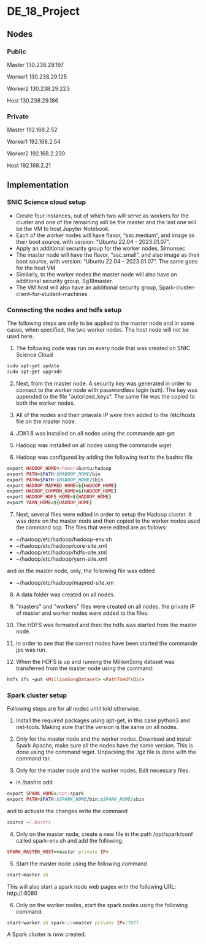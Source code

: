 # DE_18_Project

## Nodes 

### Public
Master  130.238.29.197

Worker1 130.238.29.125

Worker2 130.238.29.223

Host 130.238.29.186

### Private
Master 192.168.2.52

Worker1 192.168.2.54

Worker2 192.168.2.230

Host 192.168.2.21


## Implementation

### SNIC Science cloud setup

-	Create four instances, out of which two will serve as workers for the cluster and one of the remaining will be the master and the last one will be the VM to host Jupyter Notebook.
-	Each of the worker nodes will have flavor, “ssc.medium”, and image as their boot source, with version: “Ubuntu 22.04 - 2023.01.07”.
-	Apply an additional security group for the worker nodes, Simonsec
-	The master node will have the flavor, “ssc.small”, and also image as their boot source, with version: “Ubuntu 22.04 - 2023.01.07”. The same goes for the host VM
-	Similarly, to the worker nodes the master node will also have an additional security group, Sg18master.
-	The VM host will also have an additional security group, Spark-cluster-client-for-student-machines

### Connecting the nodes and hdfs setup
The following steps are only to be applied to the master node and in some cases, when specified, the two worker nodes. The host node will not be used here.

1. The following code was run on every node that was created on SNIC Science Cloud

```ruby
sudo apt-get update
sudo apt-get upgrade 
```        

2. Next, from the master node. A security key was generated in order to connect to the worker node with passwordless login (ssh). The key was appended to the file "autorized\_keys". The same file was the copied to both the worker nodes.

3. All of the nodes and their priavate IP were then added to the /etc/hosts file on the master node.

4. JDK1.8 was installed on all nodes using the commande apt-get

5. Hadoop was installed on all nodes using the commande wget

6. Hadoop was configured by adding the following text to the bashrc file

```ruby
export HADOOP_HOME=/home/ubuntu/hadoop
export PATH=$PATH:$HADOOP_HOME/bin
export PATH=$PATH:$HADOOP_HOME/sbin
export HADOOP_MAPRED_HOME=${HADOOP_HOME}
export HADOOP_COMMON_HOME=${HADOOP_HOME}
export HADOOP_HDFS_HOME=${HADOOP_HOME}
export YARN_HOME=${HADOOP_HOME}
```
        
7. Next, several files were edited in order to setup the Hadoop cluster. It was done on the master node and then copied to the worker nodes used the command scp. The files that were edited are as follows:

- ~/hadoop/etc/hadoop/hadoop-env.sh
- ~/hadoop/etc/hadoop/core-site.xml
- ~/hadoop/etc/hadoop/hdfs-site.xml
- ~/hadoop/etc/hadoop/yarn-site.xml

and on the master node, only, the following file was edited

- ~/hadoop/etc/hadoop/mapred-site.xm

     
8. A data folder was created on all nodes.

9. "masters" and "workers" files were created on all nodes. the private IP of master and worker nodes were added to the files.

10. The HDFS was formated and then the hdfs was started from the master node.

11. In order to see that the correct nodes have been started the commande jps was run.

12. When the HDFS is up and running the MillionSong dataset was transferred from the master node using the command:

```ruby
hdfs dfs -put <MillionSongDataset> <PathToHdfsDir>
```

### Spark cluster setup
Following steps are for all nodes until told otherwise.

1. Install the required packages using apt-get, in this case python3 and net-tools. Making sure that the version is the same on all nodes.


2. Only for the master node and the worker nodes. Download and install Spark Apache, make sure all the nodes have the same version. This is done using the command wget. Unpacking the .tgz file is done with the command tar.

3. Only for the master node and the worker nodes. Edit necessary files.
- in /bashrc add
```ruby
export SPARK_HOME=/opt/spark
export PATH=$PATH:$SPARK_HOME/bin:$SPARK_HOME/sbin
```
and to activate the changes write the command 

```ruby
source ~/.bashrc
```

4. Only on the master node, create a new file in the path /opt/spark/conf called spark-env.sh and add the following.

```ruby
SPARK_MASTER_HOST=<master private IP>
```
5. Start the master node using the following command

```ruby
start-master.sh
```

This will also start a spark node web pages with the following URL: http://<master float IP>:8080
        
6. Only on the worker nodes, start the spark nodes using the following command:

```ruby
start-worker.sh spark://<master private IP>:7077
```
        
A Spark cluster is now created.

